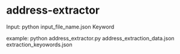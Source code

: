 # address-extractor

Input: python input_file_name.json Keyword

example: python address_extractor.py address_extraction_data.json extraction_keyowords.json

